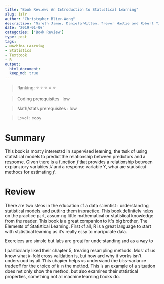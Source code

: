 ```yaml
---
title: "Book Review: An Introduction to Statistical Learning"
slug: islr
author: "Christopher Blier-Wong"
description: "Gareth James, Daniela Witten, Trevor Hastie and Robert Tibshirani"
date: '2019-01-06'
categories: ["Book Review"]
type: post
tags: 
- Machine Learning
- Statistics
- Textbook
- R
output:
  html_document:
  keep_md: true
---
```


  > Ranking: :star: :star: :star: :star: :star:

  > Coding prerequisites : low
  
  > Math/stats prerequisites : low
  
  > Level : easy
  

# Summary

This book is mostly interested in supervised learning, the task of 
using statistical models to predict the relationship between 
predictors and a response. Given there is a function $f$ that 
provides a relationship between explanatory variables $X$ and a 
response variable $Y$, what are statistical methods for estimating 
$f$. 

# Review

There are two steps in the education of a data scientist :
understanding statistical models, and putting them in practice. 
This book definitely helps on the practice part, assuming little 
mathematical or statistical knowledge from the reader. This book 
is a great companion to it's big brother, The Elements of Statistical
Learning. First of all, R is a great language to start with 
statistical learning as it's really easy to manipulate data. 

Exercices are simple but labs are great for understanding and as a
way to 

I particularly liked their chapter 5, treating resampling methods. 
Most of us know what $k$-fold cross validation is, but how and why 
it works isn't understood by all. This chapter helps us understand 
the bias-variance tradeoff for the choice of $k$ in the method. This
is an example of a situation does not only show the method, but 
also examines their statistical properties, something not all machine
learning books do. 





